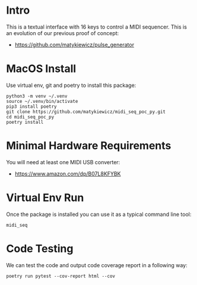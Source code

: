 # Intro

This is a textual interface with 16 keys to control a MIDI sequencer. This is an evolution of our previous proof of concept:

* https://github.com/matykiewicz/pulse_generator

# MacOS Install

Use virtual env, git and poetry to install this package:

```shell
python3 -m venv ~/.venv
source ~/.venv/bin/activate
pip3 install poetry
git clone https://github.com/matykiewicz/midi_seq_poc_py.git
cd midi_seq_poc_py
poetry install
```

# Minimal Hardware Requirements

You will need at least one MIDI USB converter:

* https://www.amazon.com/dp/B07L8KFYBK

# Virtual Env Run

Once the package is installed you can use it as a typical command line tool:

```shell
midi_seq
```

# Code Testing

We can test the code and output code coverage report in a following way:

```shell
poetry run pytest --cov-report html --cov
```

